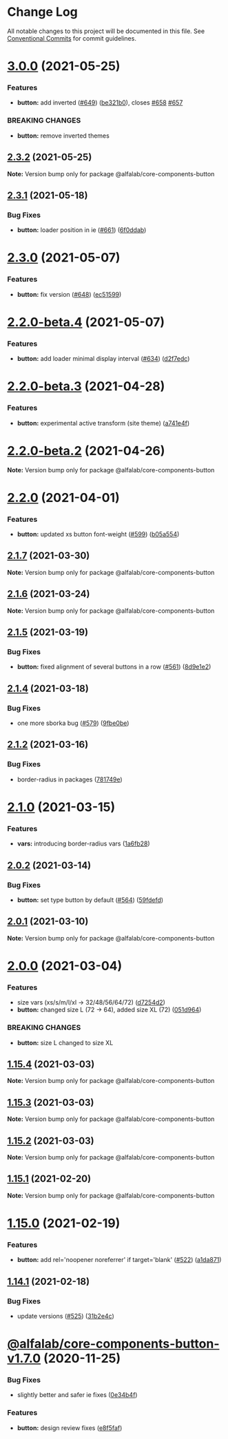 # Change Log

All notable changes to this project will be documented in this file.
See [Conventional Commits](https://conventionalcommits.org) for commit guidelines.

# [3.0.0](https://github.com/alfa-laboratory/core-components/compare/@alfalab/core-components-button@2.3.2...@alfalab/core-components-button@3.0.0) (2021-05-25)


### Features

* **button:** add inverted ([#649](https://github.com/alfa-laboratory/core-components/issues/649)) ([be321b0](https://github.com/alfa-laboratory/core-components/commit/be321b07e99d20824138ad65141f3fbed1b6e315)), closes [#658](https://github.com/alfa-laboratory/core-components/issues/658) [#657](https://github.com/alfa-laboratory/core-components/issues/657)


### BREAKING CHANGES

* **button:** remove inverted themes





## [2.3.2](https://github.com/alfa-laboratory/core-components/compare/@alfalab/core-components-button@2.3.1...@alfalab/core-components-button@2.3.2) (2021-05-25)

**Note:** Version bump only for package @alfalab/core-components-button





## [2.3.1](https://github.com/alfa-laboratory/core-components/compare/@alfalab/core-components-button@2.3.0...@alfalab/core-components-button@2.3.1) (2021-05-18)


### Bug Fixes

* **button:** loader position in ie ([#661](https://github.com/alfa-laboratory/core-components/issues/661)) ([6f0ddab](https://github.com/alfa-laboratory/core-components/commit/6f0ddab3a3e59672f20b0f2239a4de6ba548edb1))





# [2.3.0](https://github.com/alfa-laboratory/core-components/compare/@alfalab/core-components-button@2.2.0-beta.4...@alfalab/core-components-button@2.3.0) (2021-05-07)


### Features

* **button:** fix version ([#648](https://github.com/alfa-laboratory/core-components/issues/648)) ([ec51599](https://github.com/alfa-laboratory/core-components/commit/ec5159910a7fdc103d4f4e8d3d4198db3ffbdcc8))





# [2.2.0-beta.4](https://github.com/alfa-laboratory/core-components/compare/@alfalab/core-components-button@2.2.0-beta.3...@alfalab/core-components-button@2.2.0-beta.4) (2021-05-07)


### Features

* **button:** add loader minimal display interval ([#634](https://github.com/alfa-laboratory/core-components/issues/634)) ([d2f7edc](https://github.com/alfa-laboratory/core-components/commit/d2f7edc52c3e43ce3f5db8250446227b869ab731))





# [2.2.0-beta.3](https://github.com/alfa-laboratory/core-components/compare/@alfalab/core-components-button@2.2.0-beta.2...@alfalab/core-components-button@2.2.0-beta.3) (2021-04-28)


### Features

* **button:** experimental active transform (site theme) ([a741e4f](https://github.com/alfa-laboratory/core-components/commit/a741e4fb73716902e6a72957e672921c21e7696b))





# [2.2.0-beta.2](https://github.com/alfa-laboratory/core-components/compare/@alfalab/core-components-button@2.2.0...@alfalab/core-components-button@2.2.0-beta.2) (2021-04-26)

**Note:** Version bump only for package @alfalab/core-components-button





# [2.2.0](https://github.com/alfa-laboratory/core-components/compare/@alfalab/core-components-button@2.1.7...@alfalab/core-components-button@2.2.0) (2021-04-01)


### Features

* **button:** updated xs button font-weight ([#599](https://github.com/alfa-laboratory/core-components/issues/599)) ([b05a554](https://github.com/alfa-laboratory/core-components/commit/b05a5547c97afba0d66489eca83a7a04d6c24283))





## [2.1.7](https://github.com/alfa-laboratory/core-components/compare/@alfalab/core-components-button@2.1.6...@alfalab/core-components-button@2.1.7) (2021-03-30)

**Note:** Version bump only for package @alfalab/core-components-button





## [2.1.6](https://github.com/alfa-laboratory/core-components/compare/@alfalab/core-components-button@2.1.5...@alfalab/core-components-button@2.1.6) (2021-03-24)

**Note:** Version bump only for package @alfalab/core-components-button





## [2.1.5](https://github.com/alfa-laboratory/core-components/compare/@alfalab/core-components-button@2.1.4...@alfalab/core-components-button@2.1.5) (2021-03-19)


### Bug Fixes

* **button:** fixed alignment of several buttons in a row ([#561](https://github.com/alfa-laboratory/core-components/issues/561)) ([8d9e1e2](https://github.com/alfa-laboratory/core-components/commit/8d9e1e2f7a4ba8c5c986bb833f7424b38601d463))





## [2.1.4](https://github.com/alfa-laboratory/core-components/compare/@alfalab/core-components-button@2.1.2...@alfalab/core-components-button@2.1.4) (2021-03-18)


### Bug Fixes

* one more sborka bug ([#579](https://github.com/alfa-laboratory/core-components/issues/579)) ([9fbe0be](https://github.com/alfa-laboratory/core-components/commit/9fbe0beca56ec5971de78b3f6cda25305b260efc))





## [2.1.2](https://github.com/alfa-laboratory/core-components/compare/@alfalab/core-components-button@2.1.0...@alfalab/core-components-button@2.1.2) (2021-03-16)


### Bug Fixes

* border-radius in packages ([781749e](https://github.com/alfa-laboratory/core-components/commit/781749ef38aefd5a6707ac56d2e297dce9f3e073))





# [2.1.0](https://github.com/alfa-laboratory/core-components/compare/@alfalab/core-components-button@2.0.2...@alfalab/core-components-button@2.1.0) (2021-03-15)


### Features

* **vars:** introducing border-radius vars ([1a6fb28](https://github.com/alfa-laboratory/core-components/commit/1a6fb287bcfab50048c3a9100645b4dee8cd3395))





## [2.0.2](https://github.com/alfa-laboratory/core-components/compare/@alfalab/core-components-button@2.0.1...@alfalab/core-components-button@2.0.2) (2021-03-14)


### Bug Fixes

* **button:** set type button by default ([#564](https://github.com/alfa-laboratory/core-components/issues/564)) ([59fdefd](https://github.com/alfa-laboratory/core-components/commit/59fdefd4f37fbe589840aa8944d88bde5b8cda6e))





## [2.0.1](https://github.com/alfa-laboratory/core-components/compare/@alfalab/core-components-button@2.0.0...@alfalab/core-components-button@2.0.1) (2021-03-10)

**Note:** Version bump only for package @alfalab/core-components-button





# [2.0.0](https://github.com/alfa-laboratory/core-components/compare/@alfalab/core-components-button@1.15.4...@alfalab/core-components-button@2.0.0) (2021-03-04)


### Features

* size vars (xs/s/m/l/xl → 32/48/56/64/72) ([d7254d2](https://github.com/alfa-laboratory/core-components/commit/d7254d2963106663e8f04b84bc747b38e4f57632))
* **button:** changed size L (72 → 64), added size XL (72) ([051d964](https://github.com/alfa-laboratory/core-components/commit/051d964e83fd7af3703c82facf75345eca66915b))


### BREAKING CHANGES

* **button:** size L changed to size XL





## [1.15.4](https://github.com/alfa-laboratory/core-components/compare/@alfalab/core-components-button@1.15.3...@alfalab/core-components-button@1.15.4) (2021-03-03)

**Note:** Version bump only for package @alfalab/core-components-button





## [1.15.3](https://github.com/alfa-laboratory/core-components/compare/@alfalab/core-components-button@1.15.2...@alfalab/core-components-button@1.15.3) (2021-03-03)

**Note:** Version bump only for package @alfalab/core-components-button





## [1.15.2](https://github.com/alfa-laboratory/core-components/compare/@alfalab/core-components-button@1.15.1...@alfalab/core-components-button@1.15.2) (2021-03-03)

**Note:** Version bump only for package @alfalab/core-components-button





## [1.15.1](https://github.com/alfa-laboratory/core-components/compare/@alfalab/core-components-button@1.15.0...@alfalab/core-components-button@1.15.1) (2021-02-20)

**Note:** Version bump only for package @alfalab/core-components-button





# [1.15.0](https://github.com/alfa-laboratory/core-components/compare/@alfalab/core-components-button@1.14.1...@alfalab/core-components-button@1.15.0) (2021-02-19)


### Features

* **button:** add rel='noopener noreferrer' if target='blank' ([#522](https://github.com/alfa-laboratory/core-components/issues/522)) ([a1da871](https://github.com/alfa-laboratory/core-components/commit/a1da87118a32195ba844c239f5a0f73e164faa6f))





## [1.14.1](https://github.com/alfa-laboratory/core-components/compare/@alfalab/core-components-button@1.14.0...@alfalab/core-components-button@1.14.1) (2021-02-18)


### Bug Fixes

* update versions ([#525](https://github.com/alfa-laboratory/core-components/issues/525)) ([31b2e4c](https://github.com/alfa-laboratory/core-components/commit/31b2e4c92fde6e2b63a3391a4e053cd328e93e70))





# [@alfalab/core-components-button-v1.7.0](https://github.com/alfa-laboratory/core-components/compare/@alfalab/core-components-button@1.6.7...@alfalab/core-components-button@1.7.0) (2020-11-25)


### Bug Fixes

* slightly better and safer ie fixes ([0e34b4f](https://github.com/alfa-laboratory/core-components/commit/0e34b4fb9800a435c05dc8f83146ce5617cf99a5))


### Features

* **button:** design review fixes ([e8f5faf](https://github.com/alfa-laboratory/core-components/commit/e8f5faf42b2ea98eff7d5914076a1916008b13b9))
